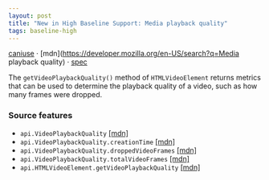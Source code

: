 ```yaml
---
layout: post
title: "New in High Baseline Support: Media playback quality"
tags: baseline-high
---
```


[caniuse](https://caniuse.com/?search=media-playback-quality) · [mdn](https://developer.mozilla.org/en-US/search?q=Media playback quality) · [spec](https://w3c.github.io/media-playback-quality/)

The `getVideoPlaybackQuality()` method of `HTMLVideoElement` returns metrics that can be used to determine the playback quality of a video, such as how many frames were dropped.

### Source features

- ``api.VideoPlaybackQuality`` [[mdn]](https://developer.mozilla.org/en-US/search?q=api.VideoPlaybackQuality)
- ``api.VideoPlaybackQuality.creationTime`` [[mdn]](https://developer.mozilla.org/en-US/search?q=api.VideoPlaybackQuality.creationTime)
- ``api.VideoPlaybackQuality.droppedVideoFrames`` [[mdn]](https://developer.mozilla.org/en-US/search?q=api.VideoPlaybackQuality.droppedVideoFrames)
- ``api.VideoPlaybackQuality.totalVideoFrames`` [[mdn]](https://developer.mozilla.org/en-US/search?q=api.VideoPlaybackQuality.totalVideoFrames)
- ``api.HTMLVideoElement.getVideoPlaybackQuality`` [[mdn]](https://developer.mozilla.org/en-US/search?q=api.HTMLVideoElement.getVideoPlaybackQuality)
